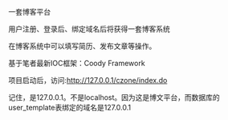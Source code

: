 

一套博客平台

用户注册、登录后、绑定域名后将获得一套博客系统

在博客系统中可以填写简历、发布文章等操作。

基于笔者最新IOC框架：Coody Framework

项目启动后，访问:http://127.0.0.1/czone/index.do

记住，是127.0.0.1。不是localhost。因为这是博文平台，而数据库的user_template表绑定的域名是127.0.0.1